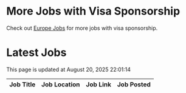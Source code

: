 # More Jobs with Visa Sponsorship

Check out [Europe Jobs](https://github.com/sureshparimi/europejobs#latest-jobs) for more jobs with visa sponsorship.

# Latest Jobs

This page is updated at August 20, 2025 22:01:14

| Job Title | Job Location | Job Link | Job Posted |
| --- | --- | --- | --- |
